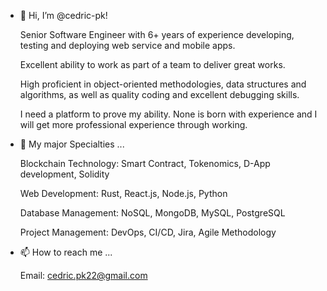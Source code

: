 - 👋 Hi, I’m @cedric-pk!

  Senior Software Engineer with 6+ years of experience developing, testing and deploying web service and mobile apps.

  Excellent ability to work as part of a team to deliver great works. 
  
  High proficient in object-oriented methodologies, data structures and algorithms, as well as quality coding and excellent debugging skills.
  
  I need a platform to prove my ability. None is born with experience and I will get more professional experience through working.
  
  
- 🌱 My major Specialties ...
  
  Blockchain Technology: Smart Contract, Tokenomics, D-App development, Solidity
  
  Web Development: Rust, React.js, Node.js, Python
  
  Database Management: NoSQL, MongoDB, MySQL, PostgreSQL
  
  Project Management: DevOps, CI/CD, Jira, Agile Methodology


- 📫 How to reach me ...

  Email: cedric.pk22@gmail.com

<!---
cedric-pk/cedric-pk is a ✨ special ✨ repository because its `README.md` (this file) appears on your GitHub profile.
You can click the Preview link to take a look at your changes.
--->
